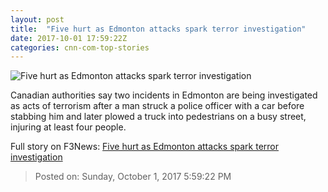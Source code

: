 ```yaml
---
layout: post
title:  "Five hurt as Edmonton attacks spark terror investigation"
date: 2017-10-01 17:59:22Z
categories: cnn-com-top-stories
---
```


![Five hurt as Edmonton attacks spark terror investigation](http://i2.cdn.cnn.com/cnnnext/dam/assets/150325082132-social-gfx-breaking-news-super-tease.jpg)

Canadian authorities say two incidents in Edmonton are being investigated as acts of terrorism after a man struck a police officer with a car before stabbing him and later plowed a truck into pedestrians on a busy street, injuring at least four people.


Full story on F3News: [Five hurt as Edmonton attacks spark terror investigation](http://www.f3nws.com/n/4bKMEJ)

> Posted on: Sunday, October 1, 2017 5:59:22 PM
